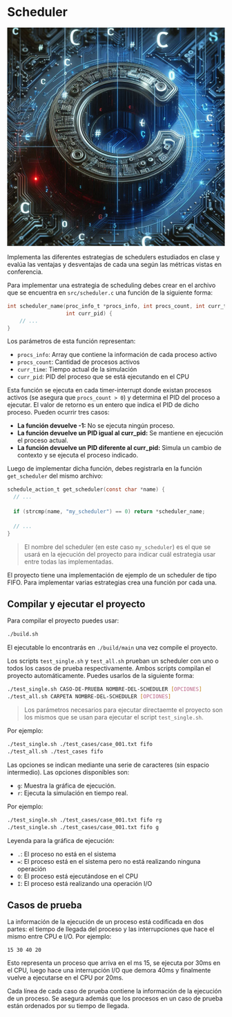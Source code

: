 # Scheduler

![C](c.jpeg)

Implementa las diferentes estrategias de schedulers estudiados en clase y
evalúa las ventajas y desventajas de cada una según las métricas vistas en
conferencia.

Para implementar una estrategia de scheduling debes crear en el archivo que se
encuentra en `src/scheduler.c` una función de la siguiente forma:

```c
int scheduler_name(proc_info_t *procs_info, int procs_count, int curr_time,
                   int curr_pid) {
    // ...
}
```

Los parámetros de esta función representan:

- `procs_info`: Array que contiene la información de cada proceso activo
- `procs_count`: Cantidad de procesos activos
- `curr_time`: Tiempo actual de la simulación
- `curr_pid`: PID del proceso que se está ejecutando en el CPU

Esta función se ejecuta en cada timer-interrupt donde existan procesos activos
(se asegura que `procs_count > 0`) y determina el PID del proceso a ejecutar.
El valor de retorno es un entero que indica el PID de dicho proceso. Pueden
ocurrir tres casos:

- **La función devuelve -1:** No se ejecuta ningún proceso.
- **La función devuelve un PID igual al curr_pid:** Se mantiene en ejecución el
  proceso actual.
- **La función devuelve un PID diferente al curr_pid:** Simula un cambio de
  contexto y se ejecuta el proceso indicado.

Luego de implementar dicha función, debes registrarla en la función
`get_scheduler` del mismo archivo:

```c
schedule_action_t get_scheduler(const char *name) {
  // ...

  if (strcmp(name, "my_scheduler") == 0) return *scheduler_name;

  // ...
}
```

> El nombre del scheduler (en este caso `my_scheduler`) es el que se usará en
> la ejecución del proyecto para indicar cuál estrategia usar entre todas las
> implementadas.

El proyecto tiene una implementación de ejemplo de un scheduler de tipo FIFO.
Para implementar varias estrategias crea una función por cada una.

## Compilar y ejecutar el proyecto

Para compilar el proyecto puedes usar:

```bash
./build.sh
```

El ejecutable lo encontrarás en `./build/main` una vez compile el proyecto.

Los scripts `test_single.sh` y `test_all.sh` prueban un scheduler con uno o
todos los casos de prueba respectivamente. Ambos scripts compilan el proyecto
automáticamente. Puedes usarlos de la siguiente forma:

```bash
./test_single.sh CASO-DE-PRUEBA NOMBRE-DEL-SCHEDULER [OPCIONES]
./test_all.sh CARPETA NOMBRE-DEL-SCHEDULER [OPCIONES]
```

> Los parámetros necesarios para ejecutar directaemte el proyecto son los
> mismos que se usan para ejecutar el script `test_single.sh`.

Por ejemplo:

```bash
./test_single.sh ./test_cases/case_001.txt fifo
./test_all.sh ./test_cases fifo
```

Las opciones se indican mediante una serie de caracteres (sin espacio
intermedio). Las opciones disponibles son:

- `g`: Muestra la gráfica de ejecución.
- `r`: Ejecuta la simulación en tiempo real.

Por ejemplo:

```bash
./test_single.sh ./test_cases/case_001.txt fifo rg
./test_single.sh ./test_cases/case_001.txt fifo g
```

Leyenda para la gráfica de ejecución:

- `.`: El proceso no está en el sistema
- `=`: El proceso está en el sistema pero no está realizando ninguna operación
- `O`: El proceso está ejecutándose en el CPU
- `I`: El proceso está realizando una operación I/O

## Casos de prueba

La información de la ejecución de un proceso está codificada en dos partes: el
tiempo de llegada del proceso y las interrupciones que hace el mismo entre CPU
e I/O. Por ejemplo:

```
15 30 40 20
```

Esto representa un proceso que arriva en el ms 15, se ejecuta por 30ms en el
CPU, luego hace una interrupción I/O que demora 40ms y finalmente vuelve a
ejecutarse en el CPU por 20ms.

Cada línea de cada caso de prueba contiene la información de la ejecución de un
proceso. Se asegura además que los procesos en un caso de prueba están
ordenados por su tiempo de llegada.
